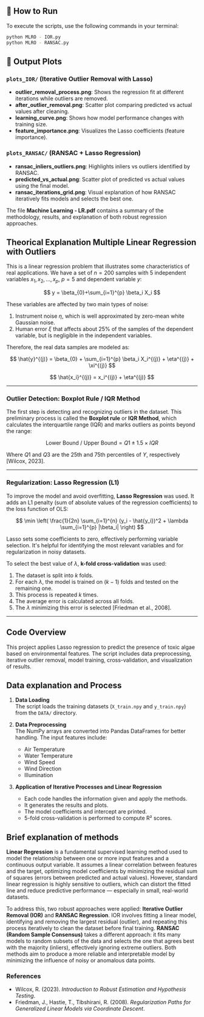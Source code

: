 
## 🔧 How to Run

To execute the scripts, use the following commands in your terminal:

```bash
python MLRO - IOR.py
python MLRO - RANSAC.py
```
## 📁 Output Plots

### `plots_IOR/` (Iterative Outlier Removal with Lasso)

- **outlier_removal_process.png**: Shows the regression fit at different iterations while outliers are removed.
- **after_outlier_removal.png**: Scatter plot comparing predicted vs actual values after cleaning.
- **learning_curve.png**: Shows how model performance changes with training size.
- **feature_importance.png**: Visualizes the Lasso coefficients (feature importance).

### `plots_RANSAC/` (RANSAC + Lasso Regression)

- **ransac_inliers_outliers.png**: Highlights inliers vs outliers identified by RANSAC.
- **predicted_vs_actual.png**: Scatter plot of predicted vs actual values using the final model.
- **ransac_iterations_grid.png**: Visual explanation of how RANSAC iteratively fits models and selects the best one.


The file **Machine Learning - LR.pdf** contains a summary of the methodology, results, and explanation of both robust regression approaches.


## Theorical Explanation Multiple Linear Regression with Outliers

This is a linear regression problem that illustrates some characteristics of real applications. We have a set of $n=200$ samples with 5 independent variables $x_1, x_2, \ldots, x_p,\ p=5$ and dependent variable $y$:

$$
y = \beta_{0}+\sum_{i=1}^{p} \beta_i X_i
$$

These variables are affected by two main types of noise:
1. Instrument noise $\eta$, which is well approximated by zero-mean white Gaussian noise.
2. Human error $\xi$ that affects about 25% of the samples of the dependent variable, but is negligible in the independent variables.

Therefore, the real data samples are modeled as:

$$
\hat{y}^{(j)} = \beta_{0} + \sum_{i=1}^{p} \beta_i X_i^{(j)} + \eta^{(j)} + \xi^{(j)}
$$

$$
\hat{x_i}^{(j)} = x_i^{(j)} + \eta^{(j)}
$$

---

### Outlier Detection: Boxplot Rule / IQR Method

The first step is detecting and recognizing outliers in the dataset. This preliminary process is called the **Boxplot rule** or **IQR Method**, which calculates the interquartile range (IQR) and marks outliers as points beyond the range:

$$
\text{Lower Bound / Upper Bound} = Q1 \pm 1.5 \times IQR
$$

Where $Q1$ and $Q3$ are the 25th and 75th percentiles of $Y$, respectively [Wilcox, 2023].

---


### Regularization: Lasso Regression (L1)

To improve the model and avoid overfitting, **Lasso Regression** was used. It adds an L1 penalty (sum of absolute values of the regression coefficients) to the loss function of OLS:

$$
\min \left( \frac{1}{2n} \sum_{i=1}^{n} (y_i - \hat{y_i})^2 + \lambda \sum_{i=1}^{p} |\beta_i| \right)
$$

Lasso sets some coefficients to zero, effectively performing variable selection. It's helpful for identifying the most relevant variables and for regularization in noisy datasets.

To select the best value of $\lambda$, **k-fold cross-validation** was used:

1. The dataset is split into $k$ folds.
2. For each $\lambda$, the model is trained on $(k - 1)$ folds and tested on the remaining one.
3. This process is repeated $k$ times.
4. The average error is calculated across all folds.
5. The $\lambda$ minimizing this error is selected [Friedman et al., 2008].

---


## Code Overview

This project applies Lasso regression to predict the presence of toxic algae based on environmental features. The script includes data preprocessing, iterative outlier removal, model training, cross-validation, and visualization of results.

## Data explanation and Process

1. **Data Loading**  
   The script loads the training datasets (`X_train.npy` and `y_train.npy`) from the `DATA/` directory.

2. **Data Preprocessing**  
   The NumPy arrays are converted into Pandas DataFrames for better handling. The input features include:
   - Air Temperature  
   - Water Temperature  
   - Wind Speed  
   - Wind Direction  
   - Illumination  

3. **Application of Iterative Processes and Linear Regression**  
   - Each code handles the information given and apply the methods.
   - It generates the results and plots.
   - The model coefficients and intercept are printed.
   - 5-fold cross-validation is performed to compute R² scores.

## Brief explanation of methods

**Linear Regression** is a fundamental supervised learning method used to model the relationship between one or more input features and a continuous output variable. It assumes a linear correlation between features and the target, optimizing model coefficients by minimizing the residual sum of squares (errors between predicted and actual values). However, standard linear regression is highly sensitive to outliers, which can distort the fitted line and reduce predictive performance — especially in small, real-world datasets.

To address this, two robust approaches were applied: **Iterative Outlier Removal (IOR)** and **RANSAC Regression**. IOR involves fitting a linear model, identifying and removing the largest residual (outlier), and repeating this process iteratively to clean the dataset before final training. **RANSAC (Random Sample Consensus)** takes a different approach: it fits many models to random subsets of the data and selects the one that agrees best with the majority (inliers), effectively ignoring extreme outliers. Both methods aim to produce a more reliable and interpretable model by minimizing the influence of noisy or anomalous data points.



### References

- Wilcox, R. (2023). *Introduction to Robust Estimation and Hypothesis Testing*.
- Friedman, J., Hastie, T., Tibshirani, R. (2008). *Regularization Paths for Generalized Linear Models via Coordinate Descent*.

